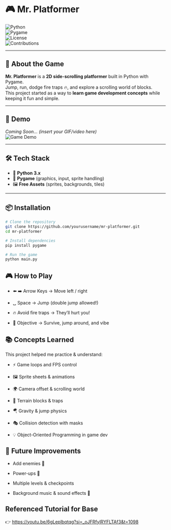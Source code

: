 # 🎮 Mr. Platformer

![Python](https://img.shields.io/badge/Python-3.x-blue?logo=python)  
![Pygame](https://img.shields.io/badge/Library-Pygame-green?logo=pygame)  
![License](https://img.shields.io/badge/License-MIT-yellow.svg)  
![Contributions](https://img.shields.io/badge/Contributions-Welcome-orange)

---

## 📝 About the Game

**Mr. Platformer** is a **2D side-scrolling platformer** built in Python with Pygame.  
Jump, run, dodge fire traps 🔥, and explore a scrolling world of blocks.  
This project started as a way to **learn game development concepts** while keeping it fun and simple.

---

## 🎥 Demo

_Coming Soon… (insert your GIF/video here)_  
![Game Demo](demo.gif)

---

## 🛠️ Tech Stack

- 🐍 **Python 3.x**
- 🎨 **Pygame** (graphics, input, sprite handling)
- 🖼 **Free Assets** (sprites, backgrounds, tiles)

---

## 📦 Installation

```bash
# Clone the repository
git clone https://github.com/yourusername/mr-platformer.git
cd mr-platformer

# Install dependencies
pip install pygame

# Run the game
python main.py

```

## 🎮 How to Play

- ⬅️ ➡️ Arrow Keys → Move left / right

- ␣ Space → Jump (double jump allowed!)

- 🔥 Avoid fire traps → They’ll hurt you!

- 🎯 Objective → Survive, jump around, and vibe

## 📚 Concepts Learned

This project helped me practice & understand:

- ⚡ Game loops and FPS control

- 🖼 Sprite sheets & animations

- 🌍 Camera offset & scrolling world

- 🧱 Terrain blocks & traps

- 🪂 Gravity & jump physics

- 🎭 Collision detection with masks

- 💡 Object-Oriented Programming in game dev

## 🌟 Future Improvements

- Add enemies 👾

- Power-ups 🍄

- Multiple levels & checkpoints

- Background music & sound effects 🎵

## Referenced Tutorial for Base

👉 https://youtu.be/6gLeplbqtqg?si=_oJFRfylRYFLTAf3&t=1098

```

```

